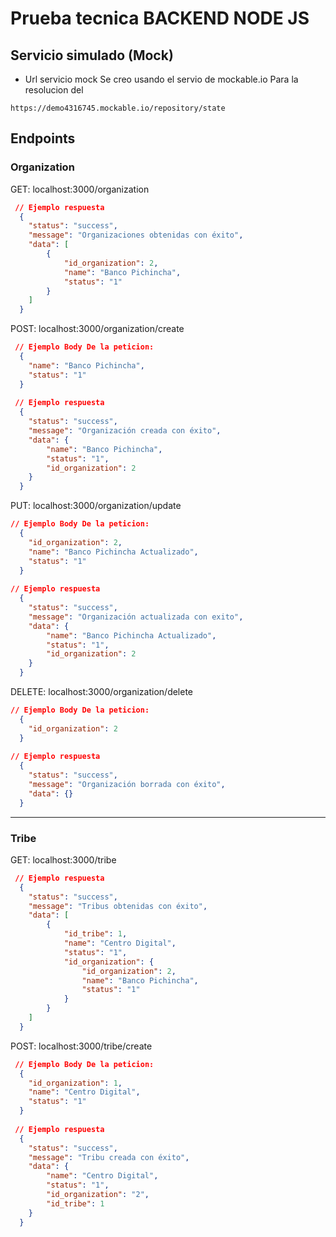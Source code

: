 # Prueba tecnica BACKEND NODE JS

## Servicio simulado (Mock)
- Url servicio mock
Se creo usando el servio de mockable.io Para la resolucion del 
```
https://demo4316745.mockable.io/repository/state
```
## Endpoints 

### Organization
GET: localhost:3000/organization
```json
 // Ejemplo respuesta
  {
    "status": "success",
    "message": "Organizaciones obtenidas con éxito",
    "data": [
        {
            "id_organization": 2,
            "name": "Banco Pichincha",
            "status": "1"
        }
    ]
  }
```
POST: localhost:3000/organization/create
```json
 // Ejemplo Body De la peticion:
  {
    "name": "Banco Pichincha",
    "status": "1"
  }
  
 // Ejemplo respuesta
  {
    "status": "success",
    "message": "Organización creada con éxito",
    "data": {
        "name": "Banco Pichincha",
        "status": "1",
        "id_organization": 2
    }
  }
```
PUT: localhost:3000/organization/update
```json
// Ejemplo Body De la peticion:
  {
    "id_organization": 2,
    "name": "Banco Pichincha Actualizado",
    "status": "1"
  }
  
// Ejemplo respuesta
  {
    "status": "success",
    "message": "Organización actualizada con exito",
    "data": {
        "name": "Banco Pichincha Actualizado",
        "status": "1",
        "id_organization": 2
    }
  }
```
DELETE: localhost:3000/organization/delete
```json  
// Ejemplo Body De la peticion:
  {
    "id_organization": 2
  }
  
// Ejemplo respuesta
  {
    "status": "success",
    "message": "Organización borrada con éxito",
    "data": {}
  }
```
---
### Tribe
GET: localhost:3000/tribe
```json
 // Ejemplo respuesta
  {
    "status": "success",
    "message": "Tribus obtenidas con éxito",
    "data": [
        {
            "id_tribe": 1,
            "name": "Centro Digital",
            "status": "1",
            "id_organization": {
                "id_organization": 2,
                "name": "Banco Pichincha",
                "status": "1"
            }
        }
    ]
  }
```
POST: localhost:3000/tribe/create
```json
 // Ejemplo Body De la peticion:
  {
    "id_organization": 1,
    "name": "Centro Digital",
    "status": "1"
  }
  
 // Ejemplo respuesta
  {
    "status": "success",
    "message": "Tribu creada con éxito",
    "data": {
        "name": "Centro Digital",
        "status": "1",
        "id_organization": "2",
        "id_tribe": 1
    }
  }
```
